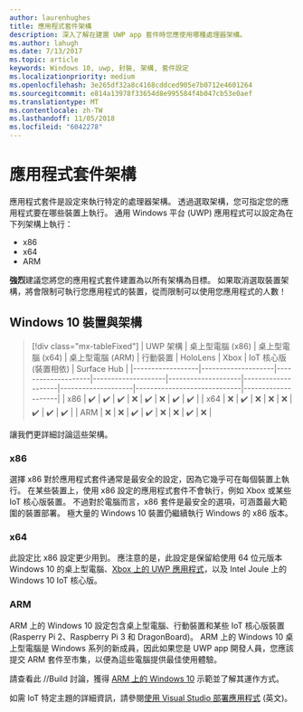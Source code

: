 ```yaml
---
author: laurenhughes
title: 應用程式套件架構
description: 深入了解在建置 UWP app 套件時您應使用哪種處理器架構。
ms.author: lahugh
ms.date: 7/13/2017
ms.topic: article
keywords: Windows 10, uwp, 封裝, 架構, 套件設定
ms.localizationpriority: medium
ms.openlocfilehash: 3e265df32a8c4168cddced905e7b0712e4601264
ms.sourcegitcommit: e814a13978f33654d8e995584f4b047cb53e0aef
ms.translationtype: MT
ms.contentlocale: zh-TW
ms.lasthandoff: 11/05/2018
ms.locfileid: "6042278"
---
```

# <a name="app-package-architectures"></a>應用程式套件架構

應用程式套件是設定來執行特定的處理器架構。 透過選取架構，您可指定您的應用程式要在哪些裝置上執行。 通用 Windows 平台 (UWP) 應用程式可以設定為在下列架構上執行：
- x86
- x64
- ARM

**強烈**建議您將您的應用程式套件建置為以所有架構為目標。 如果取消選取裝置架構，將會限制可執行您應用程式的裝置，從而限制可以使用您應用程式的人數！

## <a name="windows-10-devices-and-architectures"></a>Windows 10 裝置與架構

> [!div class="mx-tableFixed"]
| UWP 架構 | 桌上型電腦 (x86)      | 桌上型電腦 (x64)      | 桌上型電腦 (ARM)      | 行動裝置             | HoloLens           | Xbox               | IoT 核心版 (裝置相依) | Surface Hub        |
|------------------|--------------------|--------------------|--------------------|--------------------|--------------------|--------------------|-----------------------------|--------------------|
| x86              | :heavy_check_mark: | :heavy_check_mark: | :heavy_check_mark: | :x:                | :heavy_check_mark: | :x:                | :heavy_check_mark:          | :heavy_check_mark: |
| x64              | :x:                | :heavy_check_mark: | :x:                | :x:                | :x:                | :heavy_check_mark: | :heavy_check_mark:          | :heavy_check_mark: |
| ARM              | :x:                | :x:                | :heavy_check_mark: | :heavy_check_mark: | :x:                | :x:                | :heavy_check_mark:          | :x:                |
 

讓我們更詳細討論這些架構。 

### <a name="x86"></a>x86
選擇 x86 對於應用程式套件通常是最安全的設定，因為它幾乎可在每個裝置上執行。 在某些裝置上，使用 x86 設定的應用程式套件不會執行，例如 Xbox 或某些 IoT 核心版裝置。 不過對於電腦而言，x86 套件是最安全的選項，可涵蓋最大範圍的裝置部署。 極大量的 Windows 10 裝置仍繼續執行 Windows 的 x86 版本。 

### <a name="x64"></a>x64
此設定比 x86 設定更少用到。 應注意的是，此設定是保留給使用 64 位元版本 Windows 10 的桌上型電腦、[Xbox 上的 UWP 應用程式](https://docs.microsoft.com/windows/uwp/xbox-apps/system-resource-allocation)，以及 Intel Joule 上的 Windows 10 IoT 核心版。

### <a name="arm"></a>ARM
ARM 上的 Windows 10 設定包含桌上型電腦、行動裝置和某些 IoT 核心版裝置 (Rasperry Pi 2、Raspberry Pi 3 和 DragonBoard)。 ARM 上的 Windows 10 桌上型電腦是 Windows 系列的新成員，因此如果您是 UWP app 開發人員，您應該提交 ARM 套件至市集，以便為這些電腦提供最佳使用體驗。 

請查看此 //Build 討論，獲得 [ARM 上的 Windows 10](https://channel9.msdn.com/Events/Build/2017/P4171) 示範並了解其運作方式。 

如需 IoT 特定主題的詳細資訊，請參閱[使用 Visual Studio 部署應用程式](https://developer.microsoft.com/windows/iot/Docs/AppDeployment) (英文)。
